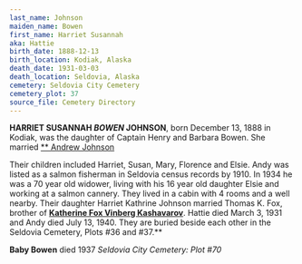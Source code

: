 ```yaml
---
last_name: Johnson
maiden_name: Bowen
first_name: Harriet Susannah
aka: Hattie
birth_date: 1888-12-13
birth_location: Kodiak, Alaska
death_date: 1931-03-03
death_location: Seldovia, Alaska
cemetery: Seldovia City Cemetery
cemetery_plot: 37
source_file: Cemetery Directory
---
```


**HARRIET SUSANNAH *BOWEN* JOHNSON**, born December 13, 1888 in Kodiak, was the
daughter of Captain Henry and Barbara Bowen. She married [** Andrew Johnson](./Johnson_Andrew.md)

Their children included Harriet, Susan, Mary, Florence and Elsie. Andy was listed as a salmon fisherman
in Seldovia census records by 1910. In 1934 he was a 70 year old
widower, living with his 16 year old daughter Elsie and working at a
salmon cannery. They lived in a cabin with 4 rooms and a well nearby.
Their daughter Harriet Kathrine Johnson married Thomas K. Fox, brother
of [**Katherine Fox Vinberg Kashavarov**](./Kashevarof_Katherine_F_Fox.md). Hattie died March 3, 1931 and Andy
died July 13, 1940. They are buried beside each other in the Seldovia
Cemetery, Plots \#36 and \#37.**

**Baby Bowen** died 1937 *Seldovia City Cemetery: Plot \#70*
